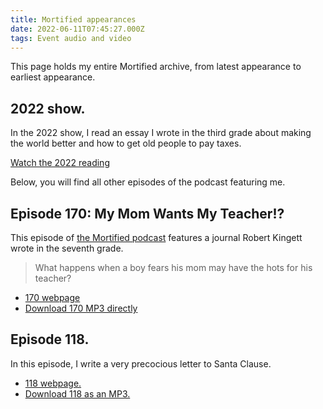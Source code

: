 ```yaml
---
title: Mortified appearances
date: 2022-06-11T07:45:27.000Z
tags: Event audio and video
---
```


This page holds my entire Mortified archive, from latest appearance to earliest appearance.

## 2022 show.

In the 2022 show, I read an essay I wrote in the third grade about making the world better and how to get old people to pay taxes.

[Watch the 2022 reading](https://youtu.be/iy7wnZfat2Y?t=1469)

Below, you will find all other episodes of the podcast featuring me.

## Episode 170: My Mom Wants My Teacher!?

This episode of [the Mortified podcast](https://pod.link/964902342) features a journal Robert Kingett wrote in the seventh grade.

> What happens when a boy fears his mom may have the hots for his teacher?

- [170 webpage](https://getmortified.com/episode/170-my-mom-wants-my-teacher/)
- [Download 170 MP3 directly](https://media.blubrry.com/mortified/dovetail.prxu.org/mortified/1e8d62cd-01d0-4e0e-b483-e9e73a798296/Robert_Kingett_Pt_1_Mp3_Final.mp3)

## Episode 118.

In this episode, I write a very precocious letter to Santa Clause.

- [118 webpage.](https://getmortified.com/episode/118-i-was-a-teenage-grinch-other-tales-of-holiday-cheer/)
- [Download 118 as an MP3.](http://media.blubrry.com/mortified/dovetail.prxu.org/mortified/94f159ff-7e56-4ee8-b949-a7c6ac84ad32/118-I-Was-A-Teenage-Grinch-V8.mp3)
